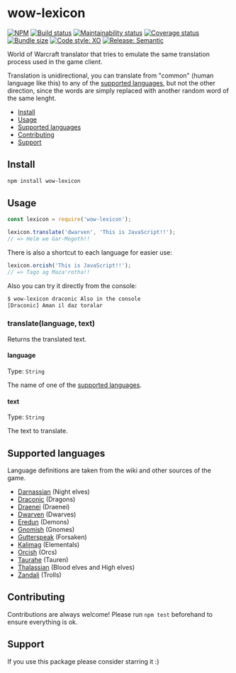 # wow-lexicon

[![NPM](https://img.shields.io/npm/v/wow-lexicon)](https://www.npmjs.com/package/wow-lexicon)
[![Build status](https://img.shields.io/github/workflow/status/alvarocastro/wow-lexicon/build)](https://github.com/alvarocastro/wow-lexicon/actions?query=workflow%3Abuild)
[![Maintainability status](https://img.shields.io/codeclimate/maintainability/alvarocastro/wow-lexicon)](https://codeclimate.com/github/alvarocastro/wow-lexicon/maintainability)
[![Coverage status](https://img.shields.io/coveralls/github/alvarocastro/wow-lexicon)](https://coveralls.io/github/alvarocastro/wow-lexicon?branch=master)
[![Bundle size](https://img.shields.io/bundlephobia/min/wow-lexicon)](https://bundlephobia.com/result?p=wow-lexicon)
[![Code style: XO](https://img.shields.io/badge/code_style-XO-5ed9c7.svg)](https://github.com/xojs/xo)
[![Release: Semantic](https://img.shields.io/badge/%F0%9F%93%A6%F0%9F%9A%80-semantic--release-e10079.svg)](https://github.com/semantic-release/semantic-release)

World of Warcraft translator that tries to emulate the same translation process used in the game client.

Translation is unidirectional, you can translate from "common" (human language like this) to any of the [supported languages](#supported-languages), but not the other direction, since the words are simply replaced with another random word of the same lenght.

- [Install](#install)
- [Usage](#usage)
- [Supported languages](#supported-languages)
- [Contributing](#contributing)
- [Support](#support)

## Install

```bash
npm install wow-lexicon
```

## Usage

```js
const lexicon = require('wow-lexicon');

lexicon.translate('dwarven', 'This is JavaScript!!');
// => Helm we Gar-Mogoth!!
```

There is also a shortcut to each language for easier use:

```js
lexicon.orcish('This is JavaScript!!');
// => Tago ag Maza'rotha!!
```

Also you can try it directly from the console:

```bash
$ wow-lexicon draconic Also in the console
[Draconic] Aman il daz toralar
```

### translate(language, text)

Returns the translated text.

#### language

Type: `String`

The name of one of the [supported languages](#supported-languages).

#### text

Type: `String`

The text to translate.

## Supported languages

Language definitions are taken from the wiki and other sources of the game.

- [Darnassian](https://wowwiki.fandom.com/wiki/Darnassian) (Night elves)
- [Draconic](https://wowwiki.fandom.com/wiki/Draconic) (Dragons)
- [Draenei](https://wowwiki.fandom.com/wiki/Draenei_(language)) (Draenei)
- [Dwarven](https://wowwiki.fandom.com/wiki/Dwarven) (Dwarves)
- [Eredun](https://wowwiki.fandom.com/wiki/Eredun) (Demons)
- [Gnomish](https://wowwiki.fandom.com/wiki/Gnomish) (Gnomes)
- [Gutterspeak](https://wowwiki.fandom.com/wiki/Gutterspeak) (Forsaken)
- [Kalimag](https://wowwiki.fandom.com/wiki/Kalimag) (Elementals)
- [Orcish](https://wowwiki.fandom.com/wiki/Orcish) (Orcs)
- [Taurahe](https://wowwiki.fandom.com/wiki/Taur-ahe) (Tauren)
- [Thalassian](https://wowwiki.fandom.com/wiki/Thalassian) (Blood elves and High elves)
- [Zandali](https://wowwiki.fandom.com/wiki/Zandali) (Trolls)

## Contributing

Contributions are always welcome! Please run `npm test` beforehand to ensure everything is ok.

## Support

If you use this package please consider starring it :)
